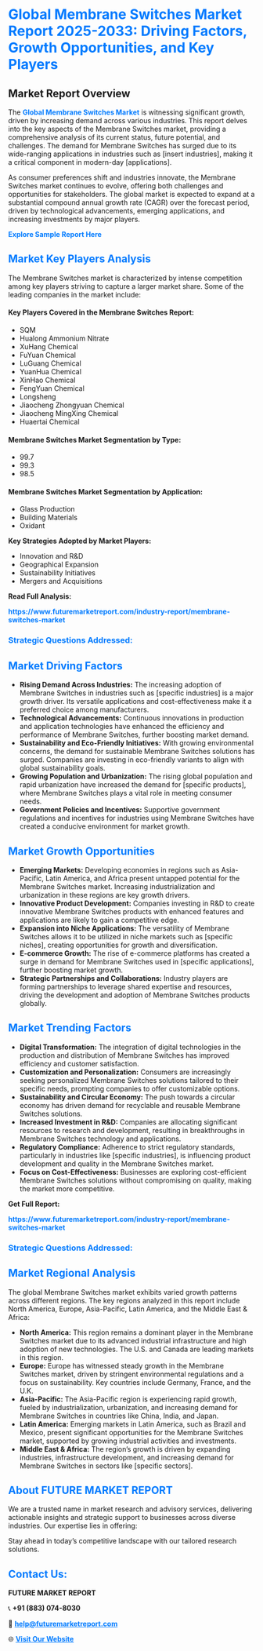 <h1 style="color: #007BFF;">Global Membrane Switches Market Report 2025-2033: Driving Factors, Growth Opportunities, and Key Players</h1>

<section id="overview">
<h2>Market Report Overview</h2>
<p>The <a href="https://www.futuremarketreport.com/industry-report/membrane-switches-market" style="color: #007BFF; text-decoration: none;"><strong>Global Membrane Switches Market</strong></a> is witnessing significant growth, driven by increasing demand across various industries. This report delves into the key aspects of the Membrane Switches market, providing a comprehensive analysis of its current status, future potential, and challenges. The demand for Membrane Switches has surged due to its wide-ranging applications in industries such as [insert industries], making it a critical component in modern-day [applications].</p>
<p>As consumer preferences shift and industries innovate, the Membrane Switches market continues to evolve, offering both challenges and opportunities for stakeholders. The global market is expected to expand at a substantial compound annual growth rate (CAGR) over the forecast period, driven by technological advancements, emerging applications, and increasing investments by major players.</p>
</section>

<section id="overview">
<p><a href="https://www.futuremarketreport.com/request-sample/reportId=37795" style="color: #007BFF; text-decoration: none;"><strong>Explore Sample Report Here</strong></a></p>
</section>

<section id="key-players">
<h2 style="color: #007BFF;">Market Key Players Analysis</h2>
<p>The Membrane Switches market is characterized by intense competition among key players striving to capture a larger market share. Some of the leading companies in the market include:</p>
<h4>Key Players Covered in the Membrane Switches Report:</h4>
<ul><li>SQM</li><li>Hualong Ammonium Nitrate</li><li>XuHang Chemical</li><li>FuYuan Chemical</li><li>LuGuang Chemical</li><li>YuanHua Chemical</li><li>XinHao Chemical</li><li>FengYuan Chemical</li><li>Longsheng</li><li>Jiaocheng Zhongyuan Chemical</li><li>Jiaocheng MingXing Chemical</li><li>Huaertai Chemical</li></ul>
<h4>Membrane Switches Market Segmentation by Type:</h4>
<ul><li>99.7</li><li>99.3</li><li>98.5</li></ul>

<h4>Membrane Switches Market Segmentation by Application:</h4>
<ul><li>Glass Production</li><li>Building Materials</li><li>Oxidant</li></ul>
<p><strong>Key Strategies Adopted by Market Players:</strong></p>
<ul>
<li>Innovation and R&D</li>
<li>Geographical Expansion</li>
<li>Sustainability Initiatives</li>
<li>Mergers and Acquisitions</li>
</ul>
</section>

<section>
<p><strong>Read Full Analysis: </strong></p><a href="https://www.futuremarketreport.com/industry-report/membrane-switches-market" style="color: #007BFF; text-decoration: none;"><strong>https://www.futuremarketreport.com/industry-report/membrane-switches-market</strong></a>
<h3 style="color: #007BFF;">Strategic Questions Addressed:</h3>
</section>

<section id="driving-factors">
<h2 style="color: #007BFF;">Market Driving Factors</h2>
<ul>
<li><strong>Rising Demand Across Industries:</strong> The increasing adoption of Membrane Switches in industries such as [specific industries] is a major growth driver. Its versatile applications and cost-effectiveness make it a preferred choice among manufacturers.</li>
<li><strong>Technological Advancements:</strong> Continuous innovations in production and application technologies have enhanced the efficiency and performance of Membrane Switches, further boosting market demand.</li>
<li><strong>Sustainability and Eco-Friendly Initiatives:</strong> With growing environmental concerns, the demand for sustainable Membrane Switches solutions has surged. Companies are investing in eco-friendly variants to align with global sustainability goals.</li>
<li><strong>Growing Population and Urbanization:</strong> The rising global population and rapid urbanization have increased the demand for [specific products], where Membrane Switches plays a vital role in meeting consumer needs.</li>
<li><strong>Government Policies and Incentives:</strong> Supportive government regulations and incentives for industries using Membrane Switches have created a conducive environment for market growth.</li>
</ul>
</section>

<section id="growth-opportunities">
<h2 style="color: #007BFF;">Market Growth Opportunities</h2>
<ul>
<li><strong>Emerging Markets:</strong> Developing economies in regions such as Asia-Pacific, Latin America, and Africa present untapped potential for the Membrane Switches market. Increasing industrialization and urbanization in these regions are key growth drivers.</li>
<li><strong>Innovative Product Development:</strong> Companies investing in R&D to create innovative Membrane Switches products with enhanced features and applications are likely to gain a competitive edge.</li>
<li><strong>Expansion into Niche Applications:</strong> The versatility of Membrane Switches allows it to be utilized in niche markets such as [specific niches], creating opportunities for growth and diversification.</li>
<li><strong>E-commerce Growth:</strong> The rise of e-commerce platforms has created a surge in demand for Membrane Switches used in [specific applications], further boosting market growth.</li>
<li><strong>Strategic Partnerships and Collaborations:</strong> Industry players are forming partnerships to leverage shared expertise and resources, driving the development and adoption of Membrane Switches products globally.</li>
</ul>
</section>

<section id="trending-factors">
<h2 style="color: #007BFF;">Market Trending Factors</h2>
<ul>
<li><strong>Digital Transformation:</strong> The integration of digital technologies in the production and distribution of Membrane Switches has improved efficiency and customer satisfaction.</li>
<li><strong>Customization and Personalization:</strong> Consumers are increasingly seeking personalized Membrane Switches solutions tailored to their specific needs, prompting companies to offer customizable options.</li>
<li><strong>Sustainability and Circular Economy:</strong> The push towards a circular economy has driven demand for recyclable and reusable Membrane Switches solutions.</li>
<li><strong>Increased Investment in R&D:</strong> Companies are allocating significant resources to research and development, resulting in breakthroughs in Membrane Switches technology and applications.</li>
<li><strong>Regulatory Compliance:</strong> Adherence to strict regulatory standards, particularly in industries like [specific industries], is influencing product development and quality in the Membrane Switches market.</li>
<li><strong>Focus on Cost-Effectiveness:</strong> Businesses are exploring cost-efficient Membrane Switches solutions without compromising on quality, making the market more competitive.</li>
</ul>
</section>

<section>
<p><strong>Get Full Report: </strong></p><a href="https://www.futuremarketreport.com/industry-report/membrane-switches-market" style="color: #007BFF; text-decoration: none;"><strong>https://www.futuremarketreport.com/industry-report/membrane-switches-market</strong></a>
<h3 style="color: #007BFF;">Strategic Questions Addressed:</h3>
</section>


<section id="regional-analysis">
<h2 style="color: #007BFF;">Market Regional Analysis</h2>
<p>The global Membrane Switches market exhibits varied growth patterns across different regions. The key regions analyzed in this report include North America, Europe, Asia-Pacific, Latin America, and the Middle East & Africa:</p>
<ul>
<li><strong>North America:</strong> This region remains a dominant player in the Membrane Switches market due to its advanced industrial infrastructure and high adoption of new technologies. The U.S. and Canada are leading markets in this region.</li>
<li><strong>Europe:</strong> Europe has witnessed steady growth in the Membrane Switches market, driven by stringent environmental regulations and a focus on sustainability. Key countries include Germany, France, and the U.K.</li>
<li><strong>Asia-Pacific:</strong> The Asia-Pacific region is experiencing rapid growth, fueled by industrialization, urbanization, and increasing demand for Membrane Switches in countries like China, India, and Japan.</li>
<li><strong>Latin America:</strong> Emerging markets in Latin America, such as Brazil and Mexico, present significant opportunities for the Membrane Switches market, supported by growing industrial activities and investments.</li>
<li><strong>Middle East & Africa:</strong> The region’s growth is driven by expanding industries, infrastructure development, and increasing demand for Membrane Switches in sectors like [specific sectors].</li>
</ul>
</section>

<footer>
<h2 style="color: #007BFF;">About FUTURE MARKET REPORT</h2>
<p>We are a trusted name in market research and advisory services, delivering actionable insights and strategic support to businesses across diverse industries. Our expertise lies in offering:</p>

<p>Stay ahead in today’s competitive landscape with our tailored research solutions.</p>

<h2 style="color: #007BFF;">Contact Us:</h2>
<p><strong>FUTURE MARKET REPORT</strong></p>
<p>📞 <strong>+91 (883) 074-8030</strong></p>
<p>📧 <strong><a href="mailto:help@futuremarketreport.com" style="color: #007BFF;">help@futuremarketreport.com</a></strong></p>
<p>🌐 <strong><a href="https://www.futuremarketreport.com/" style="color: #007BFF;">Visit Our Website</a></strong></p>
</footer>